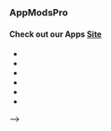 ### AppModsPro 

#### Check out our Apps [Site](https://github.com/Gustavo112603/seal/releases/tag/AppModsPro)
- 
- 
- 
- 
- 
- 
-->
